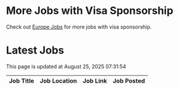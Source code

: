 # More Jobs with Visa Sponsorship

Check out [Europe Jobs](https://github.com/sureshparimi/europejobs#latest-jobs) for more jobs with visa sponsorship.

# Latest Jobs

This page is updated at August 25, 2025 07:31:54

| Job Title | Job Location | Job Link | Job Posted |
| --- | --- | --- | --- |
